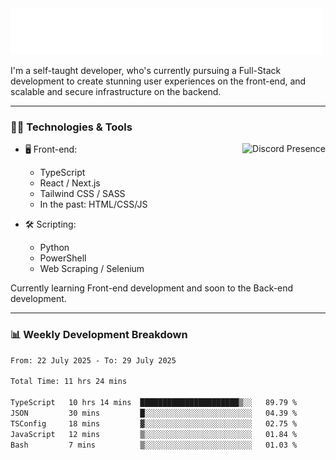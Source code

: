 <img src="assets/wave.svg" alt=":wave:" />

I'm a self-taught developer, who's currently pursuing a Full-Stack development to create stunning user experiences on the front-end, and scalable and secure infrastructure on the backend.

---

### 🧑‍💻 Technologies & Tools

<a href="https://discord.com/users/414304208649453568" target="_blank" rel="nofollow">
   <img src="https://lanyard-profile-readme.vercel.app/api/414304208649453568?idleMessage=Probably%20doing%20something%20else..." alt="Discord Presence" align="right">
</a>

- 🖥️ Front-end:

  - TypeScript
  - React / Next.js
  - Tailwind CSS / SASS
  - In the past: HTML/CSS/JS

- 🛠 Scripting:

  - Python
  - PowerShell
  - Web Scraping / Selenium

Currently learning Front-end development and soon to the Back-end development.

---

### 📊 Weekly Development Breakdown

<!--START_SECTION:waka-->

```txt
From: 22 July 2025 - To: 29 July 2025

Total Time: 11 hrs 24 mins

TypeScript   10 hrs 14 mins  ██████████████████████▒░░   89.79 %
JSON         30 mins         █░░░░░░░░░░░░░░░░░░░░░░░░   04.39 %
TSConfig     18 mins         ▓░░░░░░░░░░░░░░░░░░░░░░░░   02.75 %
JavaScript   12 mins         ▒░░░░░░░░░░░░░░░░░░░░░░░░   01.84 %
Bash         7 mins          ▒░░░░░░░░░░░░░░░░░░░░░░░░   01.03 %
```

<!--END_SECTION:waka-->
